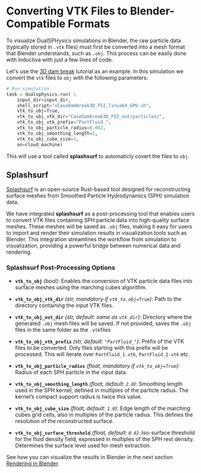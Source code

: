 # Converting VTK Files to Blender-Compatible Formats

To visualize DualSPHysics simulations in Blender, the raw particle data
(typically stored in `.vtk` files) must first be converted into a mesh format
that Blender understands, such as `.obj`. This process can be easily done with
Inductiva with just a few lines of code.

Let's use the [3D dam break](../../multiple_gpus.md) tutorial as an example. In
this simulation we convert the `vtk` files to `obj` with the following parameters:

```python
# Run simulation
task = dualsphysics.run( \
    input_dir=input_dir,
    shell_script="xCaseDambreak3D_FSI_linux64_GPU.sh",
    vtk_to_obj=True,
    vtk_to_obj_vtk_dir="CaseDambreak3D_FSI_out/particles/",
    vtk_to_obj_vtk_prefix="PartFluid_",
    vtk_to_obj_particle_radius=0.002,
    vtk_to_obj_smoothing_length=2,
    vtk_to_obj_cube_size=1,
    on=cloud_machine)
```

This will use a tool called **splashsurf** to automaticly covert the files to `obj`.

## Splashsurf

[Splashsurf](https://github.com/InteractiveComputerGraphics/splashsurf) is an
open-source Rust-based tool designed for reconstructing surface
meshes from Smoothed Particle Hydrodynamics (SPH) simulation data.

We have integrated **splashsurf** as a post-processing tool that enables users
to convert VTK files containing SPH particle data into high-quality surface
meshes. These meshes will be saved as `.obj` files, making it easy for users to
import and render their simulation results in visualization tools such as Blender.
This integration streamlines the workflow from simulation to visualization,
providing a powerful bridge between numerical data and rendering.

### Splashsurf Post-Processing Options

* **`vtk_to_obj`** *(bool)*:
  Enables the conversion of VTK particle data files into surface meshes using the marching cubes algorithm.

* **`vtk_to_obj_vtk_dir`** *(str, mandatory if `vtk_to_obj=True`)*:
  Path to the directory containing the input VTK files.

* **`vtk_to_obj_out_dir`** *(str, default: same as `vtk_dir`)*:
  Directory where the generated `.obj` mesh files will be saved. If not provided,
  saves the `.obj` files in the same folder as the `.vtk`files

* **`vtk_to_obj_vtk_prefix`** *(str, default: `"PartFluid_"`)*:
  Prefix of the VTK files to be converted. Only files starting with this prefix
  will be processed. This will iterate over `PartFluid_1.vtk`, `PartFluid_2.vtk`
  etc.

* **`vtk_to_obj_particle_radius`** *(float, mandatory if `vtk_to_obj=True`)*:
  Radius of each SPH particle in the input data.

* **`vtk_to_obj_smoothing_length`** *(float, default: `2.0`)*:
  Smoothing length used in the SPH kernel, defined in multiples of the particle radius. The kernel’s compact support radius is twice this value.

* **`vtk_to_obj_cube_size`** *(float, default: `1.0`)*:
  Edge length of the marching cubes grid cells, also in multiples of the particle radius. This defines the resolution of the reconstructed surface.

* **`vtk_to_obj_surface_threshold`** *(float, default: `0.6`)*:
  Iso-surface threshold for the fluid density field, expressed in multiples of the SPH rest density. Determines the surface level used for mesh extraction.

See how you can visualize the results in Blender in the next section [Rendering in Blender](render_in_blender.md).
